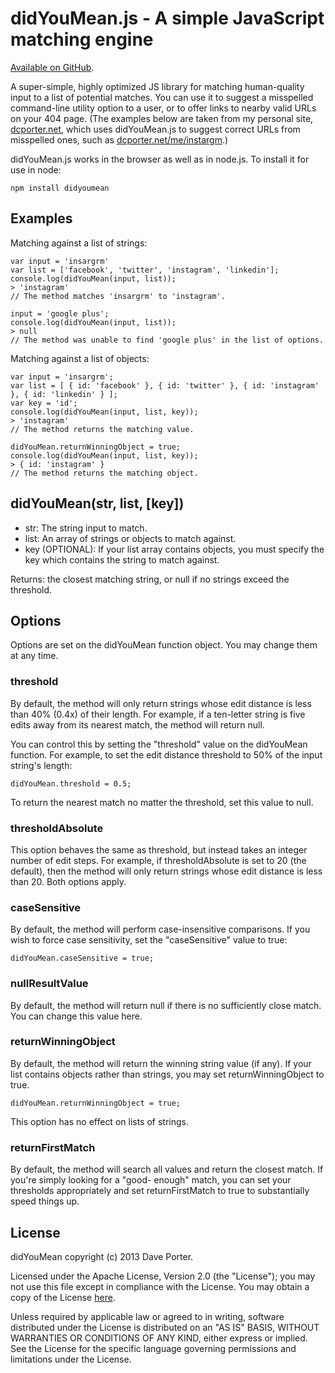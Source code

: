 didYouMean.js - A simple JavaScript matching engine
===================================================

[Available on GitHub](https://github.com/dcporter/didyoumean.js).

A super-simple, highly optimized JS library for matching human-quality input to a list of potential
matches. You can use it to suggest a misspelled command-line utility option to a user, or to offer
links to nearby valid URLs on your 404 page. (The examples below are taken from my personal site,
[dcporter.net](http://dcporter.net/), which uses didYouMean.js to suggest correct URLs from
misspelled ones, such as [dcporter.net/me/instargm](http://dcporter.net/me/instargm).)

didYouMean.js works in the browser as well as in node.js. To install it for use in node:

```
npm install didyoumean
```


Examples
--------

Matching against a list of strings:
```
var input = 'insargrm'
var list = ['facebook', 'twitter', 'instagram', 'linkedin'];
console.log(didYouMean(input, list));
> 'instagram'
// The method matches 'insargrm' to 'instagram'.

input = 'google plus';
console.log(didYouMean(input, list));
> null
// The method was unable to find 'google plus' in the list of options.
```

Matching against a list of objects:
```
var input = 'insargrm';
var list = [ { id: 'facebook' }, { id: 'twitter' }, { id: 'instagram' }, { id: 'linkedin' } ];
var key = 'id';
console.log(didYouMean(input, list, key));
> 'instagram'
// The method returns the matching value.

didYouMean.returnWinningObject = true;
console.log(didYouMean(input, list, key));
> { id: 'instagram' }
// The method returns the matching object.
```


didYouMean(str, list, [key])
----------------------------

- str: The string input to match.
- list: An array of strings or objects to match against.
- key (OPTIONAL): If your list array contains objects, you must specify the key which contains the string
  to match against.

Returns: the closest matching string, or null if no strings exceed the threshold.


Options
-------

Options are set on the didYouMean function object. You may change them at any time.

### threshold

  By default, the method will only return strings whose edit distance is less than 40% (0.4x) of their length.
  For example, if a ten-letter string is five edits away from its nearest match, the method will return null.

  You can control this by setting the "threshold" value on the didYouMean function. For example, to set the
  edit distance threshold to 50% of the input string's length:

  ```
  didYouMean.threshold = 0.5;
  ```

  To return the nearest match no matter the threshold, set this value to null.

### thresholdAbsolute

  This option behaves the same as threshold, but instead takes an integer number of edit steps. For example,
  if thresholdAbsolute is set to 20 (the default), then the method will only return strings whose edit distance
  is less than 20. Both options apply.

### caseSensitive

  By default, the method will perform case-insensitive comparisons. If you wish to force case sensitivity, set
  the "caseSensitive" value to true:

  ```
  didYouMean.caseSensitive = true;
  ```

### nullResultValue

  By default, the method will return null if there is no sufficiently close match. You can change this value here.

### returnWinningObject

  By default, the method will return the winning string value (if any). If your list contains objects rather
  than strings, you may set returnWinningObject to true.
  
  ```
  didYouMean.returnWinningObject = true;
  ```
  
  This option has no effect on lists of strings.

### returnFirstMatch
  
  By default, the method will search all values and return the closest match. If you're simply looking for a "good-
  enough" match, you can set your thresholds appropriately and set returnFirstMatch to true to substantially speed
  things up.


License
-------

didYouMean copyright (c) 2013 Dave Porter.

Licensed under the Apache License, Version 2.0 (the "License");
you may not use this file except in compliance with the License.
You may obtain a copy of the License
[here](http://www.apache.org/licenses/LICENSE-2.0).

Unless required by applicable law or agreed to in writing, software
distributed under the License is distributed on an "AS IS" BASIS,
WITHOUT WARRANTIES OR CONDITIONS OF ANY KIND, either express or implied.
See the License for the specific language governing permissions and
limitations under the License.

